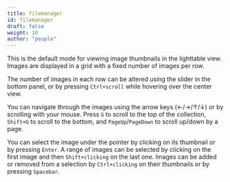 ```yaml
---
title: filemanager
id: filemanager
draft: false
weight: 10
author: "people"
---
```


This is the default mode for viewing image thumbnails in the lighttable view. Images are displayed in a grid with a fixed number of images per row.

The number of images in each row can be altered using the slider in the bottom panel, or by pressing `Ctrl+scroll` while hovering over the center view. 

You can navigate through the images using the arrow keys (←/→/↑/↓) or by scrolling with your mouse. Press `G` to scroll to the top of the collection, `Shift+G` to scroll to the bottom, and `PageUp`/`PageDown` to scroll up/down by a page.

You can select the image under the pointer by clicking on its thumbnail or by pressing `Enter`. A range of images can be selected by clicking on the first image and then `Shift+clicking` on the last one. Images can be added or removed from a selection by `Ctrl+clicking` on their thumbnails or by pressing `Spacebar`.
